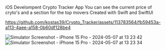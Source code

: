 iOS Develompent
Crypto Tracker App
You can see the current price of cryto's and a section for the top movers
Created with Swift and SwiftUI

https://github.com/kostas39/Crypto_Tracker/assets/113783564/fb59453a-a113-4aee-a158-0b60df128be4

![Simulator Screenshot - iPhone 15 Pro - 2024-05-07 at 13 23 42](https://github.com/kostas39/Crypto_Tracker/assets/113783564/44b74bb8-d309-4f08-8b95-7287a6807b6d)
![Simulator Screenshot - iPhone 15 Pro - 2024-05-07 at 13 23 34](https://github.com/kostas39/Crypto_Tracker/assets/113783564/8dd69055-fc96-4e16-a49f-0956d1fa8a8d)
